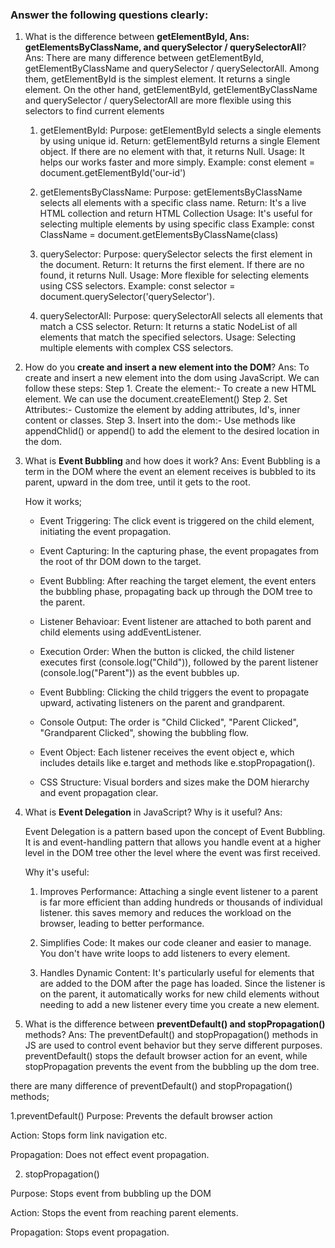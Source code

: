 ### Answer the following questions clearly:

1. What is the difference between **getElementById,
   Ans:
   getElementsByClassName, and querySelector / querySelectorAll**?
   Ans: There are many difference between getElementById, getElementByClassName and querySelector / querySelectorAll. Among them, getElementById is the simplest element. It returns a single element. On the other hand, getElementById, getElementByClassName and querySelector / querySelectorAll are more flexible using this selectors to find current elements

   1. getElementById:
      Purpose: getElementById selects a single elements by using unique id.
      Return: getElementById returns a single Element object. If there are no element with that, it returns Null.
      Usage: It helps our works faster and more simply.
      Example: const element = document.getElementById('our-id')

   2. getElementsByClassName:
      Purpose: getElementsByClassName selects all elements with a specific class name.
      Return: It's a live HTML collection and return HTML Collection
      Usage: It's useful for selecting multiple elements by using specific class
      Example: const ClassName = document.getElementsByClassName(class)
   3. querySelector:
      Purpose: querySelector selects the first element in the document.
      Return: It returns the first element. If there are no found, it returns Null.
      Usage: More flexible for selecting elements using CSS selectors.
      Example: const selector = document.querySelector('querySelector').
   4. querySelectorAll:
      Purpose: querySelectorAll selects all elements that match a CSS selector.
      Return: It returns a static NodeList of all elements that match the specified selectors.
      Usage: Selecting multiple elements with complex CSS selectors.

2. How do you **create and insert a new element into the DOM**?
   Ans: To create and insert a new element into the dom using JavaScript. We can follow these steps:
   Step 1. Create the element:- To create a new HTML element. We can use the document.createElement()
   Step 2. Set Attributes:- Customize the element by adding attributes, Id's, inner content or classes.
   Step 3. Insert into the dom:- Use methods like appendChlid() or append() to add the element to the desired location in the dom.
3. What is **Event Bubbling** and how does it work?
   Ans:
   Event Bubbling is a term in the DOM where the event an element receives is bubbled to its parent, upward in the dom tree, until it gets to the root.

   How it works;

   - Event Triggering: The click event is triggered on the child element, initiating the event propagation.

   - Event Capturing: In the capturing phase, the event propagates from the root of thr DOM down to the target.

   - Event Bubbling: After reaching the target element, the event enters the bubbling phase, propagating back up through the DOM tree to the parent.

   - Listener Behavioar: Event listener are attached to both parent and child elements using addEventListener.

   - Execution Order: When the button is clicked, the child listener executes first (console.log("Child")), followed by the parent listener (console.log("Parent")) as the event bubbles up.

   - Event Bubbling: Clicking the child triggers the event to propagate upward, activating listeners on the parent and grandparent.

   - Console Output: The order is "Child Clicked", "Parent Clicked", "Grandparent Clicked", showing the bubbling flow.

   - Event Object: Each listener receives the event object e, which includes details like e.target and methods like e.stopPropagation().

   - CSS Structure: Visual borders and sizes make the DOM hierarchy and event propagation clear.

4. What is **Event Delegation** in JavaScript? Why is it useful?
   Ans:

   Event Delegation is a pattern based upon the concept of Event Bubbling. It is and event-handling pattern that allows you handle event at a higher level in the DOM tree other the level where the event was first received.

   Why it's useful:

   1. Improves Performance: Attaching a single event listener to a parent is far more efficient than adding hundreds or thousands of individual listener. this saves memory and reduces the workload on the browser, leading to better performance.

   2. Simplifies Code: It makes our code cleaner and easier to manage. You don't have write loops to add listeners to every element.

   3. Handles Dynamic Content: It's particularly useful for elements that are added to the DOM after the page has loaded. Since the listener is on the parent, it automatically works for new child elements without needing to add a new listener every time you create a new element.

5. What is the difference between **preventDefault() and stopPropagation()** methods?
   Ans:
   The preventDefault() and stopPropagation() methods in JS are used to control event behavior but they serve different purposes. preventDefault() stops the default browser action for an event, while stopPropagation prevents the event from the bubbling up the dom tree.

there are many difference of preventDefault() and stopPropagation() methods;

1.preventDefault()
Purpose: Prevents the default browser action

Action: Stops form link navigation etc.

Propagation: Does not effect event propagation.

2. stopPropagation()

Purpose: Stops event from bubbling up the DOM

Action: Stops the event from reaching parent elements.

Propagation: Stops event propagation.
